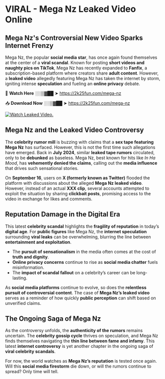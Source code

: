 # VIRAL - Mega Nz Leaked Video Online

## **Mega Nz's Controversial New Video Sparks Internet Frenzy**  

Mega Nz, the popular **social media star**, has once again found themselves at the center of a **viral scandal**. Known for posting **short videos and naughty pics on TikTok**, Mega Nz has recently expanded to **Fanfix**, a subscription-based platform where creators share **adult content**. However, a **leaked video** allegedly featuring Mega Nz has taken the internet by storm, igniting intense **speculation** and fueling an **online privacy** debate.  

🔴 **Watch Here** ░░▒▓██ ➤ https://2k25fun.com/mega-nz  

📥 **Download Now** ░░▒▓██ ➤ https://2k25fun.com/mega-nz  

[![Watch Leaked Video.](https://miro.medium.com/v2/resize:fit:828/format:webp/1*cilzJN44JGOrTw9NJCrNHA.gif "Watch Leaked Video")](https://2k25fun.com/mega-nz)

## **Mega Nz and the Leaked Video Controversy**  

The **celebrity rumor mill** is buzzing with claims that a **sex tape featuring Mega Nz** has surfaced. However, this is not the first time such allegations have emerged. Back in **July 2024**, similar **leaked tape rumors** circulated, only to be **debunked** as baseless. Mega Nz, best known for hits like *In Ha Mood*, has **vehemently denied the claims**, calling out the **media influence** that drives such sensational stories.  

On **September 16**, users on **X (formerly known as Twitter)** flooded the platform with discussions about the alleged **Mega Nz leaked video**. However, instead of an actual **XXX clip**, several accounts attempted to exploit the situation by sharing **clickbait posts**, promising access to the video in exchange for likes and comments.  

## **Reputation Damage in the Digital Era**  

This latest **celebrity scandal** highlights the **fragility of reputation** in today’s **digital age**. For **public figures** like Mega Nz, the **internet speculation** surrounding **viral leaks** can be overwhelming, blurring the line between **entertainment and exploitation**.  

- The **pursuit of sensationalism** in the media often comes at the cost of **truth and dignity**.  
- **Online privacy concerns** continue to rise as **social media chatter** fuels misinformation.  
- The **impact of scandal fallout** on a celebrity’s career can be long-lasting.  

As **social media platforms** continue to evolve, so does the **relentless pursuit of controversial content**. The case of **Mega Nz’s leaked video** serves as a reminder of how quickly **public perception** can shift based on unverified claims.  

## **The Ongoing Saga of Mega Nz**  

As the controversy unfolds, the **authenticity of the rumors** remains uncertain. The **celebrity gossip cycle** thrives on speculation, and Mega Nz finds themselves navigating the **thin line between fame and infamy**. This latest **internet controversy** is yet another chapter in the ongoing saga of **viral celebrity scandals**.  

For now, the world watches as **Mega Nz’s reputation** is tested once again. Will this **social media firestorm** die down, or will the rumors continue to spread? Only time will tell.